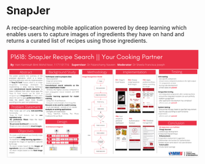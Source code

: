 # SnapJer
A recipe-searching mobile application powered by deep learning which enables users to capture images of ingredients they have on hand and returns a curated list of recipes using those ingredients.

![SnapJer Info Guide](./SnapJer.png)

